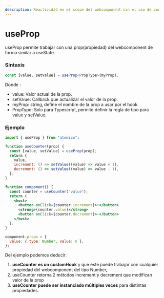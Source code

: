 ```yaml
---
description: Reactividad en el scope del webcomponent sin el uso de contexto(this)
---
```


# useProp

useProp permite trabajar con una prop\(propiedad\) del webcomponent de forma similar a useState.

### Sintaxis

```typescript
const [value, setValue] = useProp<PropType>(myProp);
```

Donde : 

* value: Valor actual de la prop.
* setValue: Callback que actualizar el valor de la prop.
* myProp: string, define el nombre de la prop a usar por el hook.
* PropType: Solo para Typescript, permite definir la regla de tipo para value y setValue.

### Ejemplo

```jsx
import { useProp } from "atomico";

function useCounter(prop) {
  const [value, setValue] = useProp(prop);
  return {
    value,
    increment: () => setValue((value) => value + 1),
    decrement: () => setValue((value) => value - 1),
  };
}

function component() {
  const counter = useCounter("value");
  return (
    <host>
      <button onClick={counter.increment}>+</button>
      <strong>{counter.value}</strong>
      <button onClick={counter.decrement}>-</button>
    </host>
  );
}

component.props = {
  value: { type: Number, value: 0 },
};
```

Del ejemplo podemos deducir:

1. **useCounter es un customHook** y que este puede trabajar con cualquier propiedad del webcomponent del tipo Number,
2. useCounter retorna 2 métodos increment y decrement que modifican valor de la prop
3. **useCounter puede ser instanciado múltiples veces** para distintas propiedades. 



